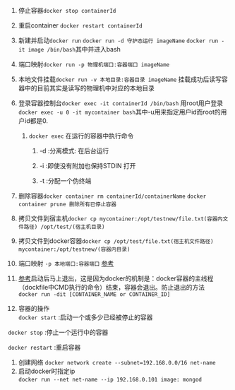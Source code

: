 1. 停止容器`docker stop containerId`  
1. 重启container `docker restart containerId`  
1. 新建并启动`docker run` `docker run -d 守护态运行 imageName` `docker run -it image /bin/bash`其中并进入bash   
1. 端口映射`docker run -p 物理机端口:容器端口 imageName`  
1. 本地文件挂载`docker run -v 本地目录:容器目录 imageName`  挂载成功后读写容器中的目前其实是读写的物理机中对应的本地目录    
1. 登录容器控制台`docker exec -it containerId /bin/bash`  用root用户登录`docker exec -u 0 -it mycontainer bash`其中-u用来指定用户id而root的用户id都是0.  
    1. `docker exec` 在运行的容器中执行命令    
        1. -d :分离模式: 在后台运行

        1. -i :即使没有附加也保持STDIN 打开

        1. -t :分配一个伪终端


1. 删除容器`docker container rm containerId/containerName`  `docker container prune 删除所有已停止容器`  
1. 拷贝文件到宿主机`docker cp mycontainer:/opt/testnew/file.txt(容器内文件路径) /opt/test/(宿主机目录)`  
1. 拷贝文件到docker容器`docker cp /opt/test/file.txt(宿主机文件路径) mycontainer:/opt/testnew/(容器内目录)`    
1. 端口映射 `-p 本地端口:容器端口` [参考](https://blog.csdn.net/yjk13703623757/article/details/69212521)    
1. [参考](https://blog.csdn.net/o1_1o/article/details/52710733)启动后马上退出，这是因为docker的机制是：docker容器的主线程（dockfile中CMD执行的命令）结束，容器会退出。防止退出的方法    
`docker run -dit [CONTAINER_NAME or CONTAINER_ID]`    
1. 容器的操作    
`docker start` :启动一个或多少已经被停止的容器

`docker stop` :停止一个运行中的容器

`docker restart` :重启容器

1. 创建网络 `docker network create --subnet=192.168.0.0/16 net-name`   
1. 启动docker时指定ip    
 `docker run --net net-name --ip 192.168.0.101 image: mongod`


